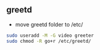 ## greetd
- move greetd folder to /etc/ 

```bash
sudo useradd -M -G video greeter
sudo chmod -R go+r /etc/greetd/
```
